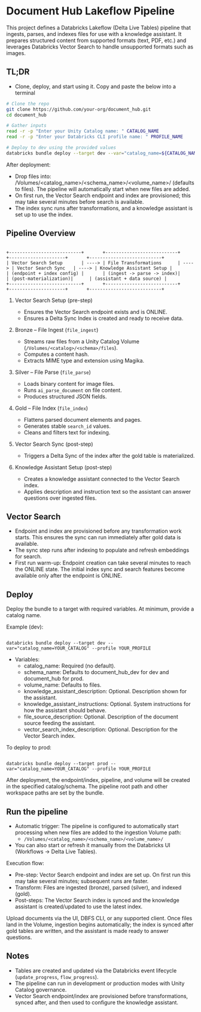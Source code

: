 # Document Hub Lakeflow Pipeline

This project defines a Databricks Lakeflow (Delta Live Tables) pipeline that ingests, parses, and indexes files for use with a knowledge assistant. It prepares structured content from supported formats (text, PDF, etc.) and leverages Databricks Vector Search to handle unsupported formats such as images.

## TL;DR

- Clone, deploy, and start using it. Copy and paste the below into a terminal
```bash
# Clone the repo
git clone https://github.com/your-org/document_hub.git
cd document_hub

# Gather inputs
read -r -p "Enter your Unity Catalog name: " CATALOG_NAME
read -r -p "Enter your Databricks CLI profile name: " PROFILE_NAME

# Deploy to dev using the provided values
databricks bundle deploy --target dev --var="catalog_name=${CATALOG_NAME}" --profile "${PROFILE_NAME}"
```
After deployment:
- Drop files into: /Volumes/<catalog_name>/<schema_name>/<volume_name>/ (defaults to files). The pipeline will automatically start when new files are added.
- On first run, the Vector Search endpoint and index are provisioned; this may take several minutes before search is available.
- The index sync runs after transformations, and a knowledge assistant is set up to use the index.


## Pipeline Overview
```

+---------------------------+       +---------------------------+       +---------------------+       +---------------------------+
| Vector Search Setup       | ----> | File Transformations      | ----> | Vector Search Sync   | ----> | Knowledge Assistant Setup |
| (endpoint + index config) |       | (ingest -> parse -> index)|       | (post-materialization)|      | (assistant + data source) |
+---------------------------+       +---------------------------+       +---------------------+       +---------------------------+
```
1. Vector Search Setup (pre-step)
   - Ensures the Vector Search endpoint exists and is ONLINE.
   - Ensures a Delta Sync Index is created and ready to receive data.

2. Bronze – File Ingest (`file_ingest`)
   - Streams raw files from a Unity Catalog Volume (`/Volumes/<catalog>/<schema>/files`).
   - Computes a content hash.
   - Extracts MIME type and extension using Magika.

3. Silver – File Parse (`file_parse`)
   - Loads binary content for image files.
   - Runs `ai_parse_document` on file content.
   - Produces structured JSON fields.

4. Gold – File Index (`file_index`)
   - Flattens parsed document elements and pages.
   - Generates stable `search_id` values.
   - Cleans and filters text for indexing.

5. Vector Search Sync (post-step)
   - Triggers a Delta Sync of the index after the gold table is materialized.

6. Knowledge Assistant Setup (post-step)
   - Creates a knowledge assistant connected to the Vector Search index.
   - Applies description and instruction text so the assistant can answer questions over ingested files.

## Vector Search

- Endpoint and index are provisioned before any transformation work starts. This ensures the sync can run immediately after gold data is available.
- The sync step runs after indexing to populate and refresh embeddings for search.
- First run warm-up: Endpoint creation can take several minutes to reach the ONLINE state. The initial index sync and search features become available only after the endpoint is ONLINE.


## Deploy

Deploy the bundle to a target with required variables. At minimum, provide a catalog name.

Example (dev):
```

databricks bundle deploy --target dev --var="catalog_name=YOUR_CATALOG" --profile YOUR_PROFILE
```
- Variables:
  - catalog_name: Required (no default).
  - schema_name: Defaults to document_hub_dev for dev and document_hub for prod.
  - volume_name: Defaults to files.
  - knowledge_assistant_description: Optional. Description shown for the assistant.
  - knowledge_assistant_instructions: Optional. System instructions for how the assistant should behave.
  - file_source_description: Optional. Description of the document source feeding the assistant.
  - vector_search_index_description: Optional. Description for the Vector Search index.

To deploy to prod:
```

databricks bundle deploy --target prod --var="catalog_name=YOUR_CATALOG" --profile YOUR_PROFILE
```
After deployment, the endpoint/index, pipeline, and volume will be created in the specified catalog/schema. The pipeline root path and other workspace paths are set by the bundle.

## Run the pipeline

- Automatic trigger: The pipeline is configured to automatically start processing when new files are added to the ingestion Volume path:
  - `/Volumes/<catalog_name>/<schema_name>/<volume_name>/`
- You can also start or refresh it manually from the Databricks UI (Workflows → Delta Live Tables).

Execution flow:
- Pre-step: Vector Search endpoint and index are set up. On first run this may take several minutes; subsequent runs are faster.
- Transform: Files are ingested (bronze), parsed (silver), and indexed (gold).
- Post-steps: The Vector Search index is synced and the knowledge assistant is created/updated to use the latest index.

Upload documents via the UI, DBFS CLI, or any supported client. Once files land in the Volume, ingestion begins automatically; the index is synced after gold tables are written, and the assistant is made ready to answer questions.

## Notes

- Tables are created and updated via the Databricks event lifecycle (`update_progress`, `flow_progress`).
- The pipeline can run in development or production modes with Unity Catalog governance.
- Vector Search endpoint/index are provisioned before transformations, synced after, and then used to configure the knowledge assistant.
